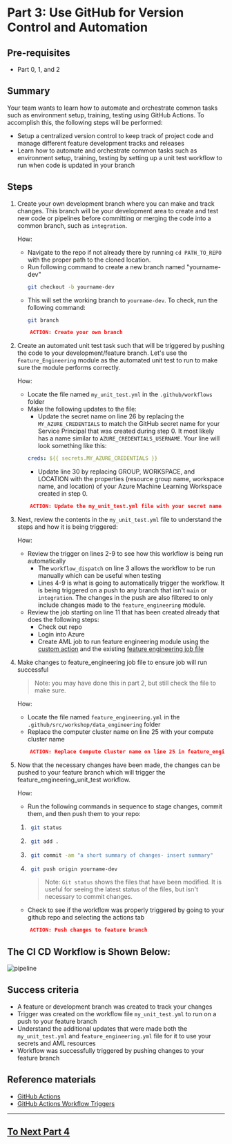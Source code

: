 
# Part 3: Use GitHub for Version Control and Automation

## Pre-requisites
- Part 0, 1, and 2
## Summary
Your team wants to learn how to automate and orchestrate common tasks such as environment setup, training, testing using GitHub Actions. To accomplish this, the following steps will be performed:
- Setup a centralized version control to keep track of project code and manage different feature development tracks and releases
- Learn how to automate and orchestrate common tasks such as environment setup, training, testing by setting up a unit test workflow to run when code is updated in your branch

## Steps
1. Create your own development branch where you can make and track changes. This branch will be your development area to create and test new code or pipelines before committing or merging the code into a common branch, such as ```integration```.

    How: 
    - Navigate to the repo if not already there by running ```cd PATH_TO_REPO``` with the proper path to the cloned location.
    - Run following command to create a new branch named "yourname-dev"
        ```bash
        git checkout -b yourname-dev
        ```
    - This will set the working branch to ```yourname-dev```. To check, run the following command:
        ```bash
        git branch
        ```
    ```json
        ACTION: Create your own branch
    ```

2. Create an automated unit test task such that will be triggered by pushing the code to your development/feature branch. Let's use the ```Feature_Engineering``` module as the automated unit test to run to make sure the module performs correctly.

    How:
    - Locate the file named ```my_unit_test.yml``` in the ```.github/workflows``` folder
    - Make the following updates to the file:
        - Update the secret name on line 26 by replacing the ```MY_AZURE_CREDENTIALS``` to match the GitHub secret name for your Service Principal that was created during step 0. It most likely has a name similar to ```AZURE_CREDENTIALS_USERNAME```. Your line will look something like this:
        ```yaml
        creds: ${{ secrets.MY_AZURE_CREDENTIALS }}
        ```
        - Update line 30 by replacing GROUP, WORKSPACE, and LOCATION with the properties (resource group name, workspace name, and location) of your Azure Machine Learning Workspace created in step 0.
    ```json
        ACTION: Update the my_unit_test.yml file with your secret name on line 26, and your Azure resources on line 30.
    ```

3. Next, review the contents in the ```my_unit_test.yml``` file to understand the steps and how it is being triggered:

    How:
    - Review the trigger on lines 2-9 to see how this workflow is being run automatically
        - The ```workflow_dispatch``` on line 3 allows the workflow to be run manually which can be useful when testing
        - Lines 4-9 is what is going to automatically trigger the workflow. It is being triggered on a push to any branch that isn't ```main``` or ```integration```. The changes in the push are also filtered to only include changes made to the ```feature_engineering``` module. 
    - Review the job starting on line 11 that has been created already that does the following steps:
        - Check out repo
        - Login into Azure
        - Create AML job to run feature engineering module using the [custom action](../../../.github/actions/aml-job-create/action.yaml) and the existing [feature engineering job file](../core/data_engineering/feature_engineering.yml)

4. Make changes to feature_engineering job file to ensure job will run successful
    > Note: you may have done this in part 2, but still check the file to make sure.

    How:
    - Locate the file named ```feature_engineering.yml``` in the ```.github/src/workshop/data_engineering``` folder
    - Replace the computer cluster name on line 25 with your compute cluster name
    ```json
        ACTION: Replace Compute Cluster name on line 25 in feature_engineering.yml
    ```

5. Now that the necessary changes have been made, the changes can be pushed to your feature branch which will trigger the feature_engineering_unit_test workflow.

    How:
    - Run the following commands in sequence to stage changes, commit them, and then push them to your repo:

    1. ```bash 
        git status
        ```
    2. ```bash 
        git add .
        ```
    3. ```bash
        git commit -am "a short summary of changes- insert summary"
        ```
    4. ```bash
        git push origin yourname-dev
        ```
        > Note: ```Git status``` shows the files that have been modified. It is useful for seeing the latest status of the files, but isn't necessary to commit changes.

    - Check to see if the workflow was properly triggered by going to your github repo and selecting the actions tab
    ```json
        ACTION: Push changes to feature branch
    ```

## The CI CD Workflow is Shown Below:
![pipeline](images/part3cicd.png)

## Success criteria
- A feature or development branch was created to track your changes
- Trigger was created on the workflow file ```my_unit_test.yml``` to run on a push to your feature branch
- Understand the additional updates that were made both the ```my_unit_test.yml``` and ```feature_engineering.yml``` file for it to use your secrets and AML resources
- Workflow was successfully triggered by pushing changes to your feature branch

## Reference materials
- [GitHub Actions](https://github.com/features/actions)
- [GitHub Actions Workflow Triggers](https://docs.github.com/en/actions/using-workflows/events-that-trigger-workflows)

---

## [To Next Part 4](part_4.md)
